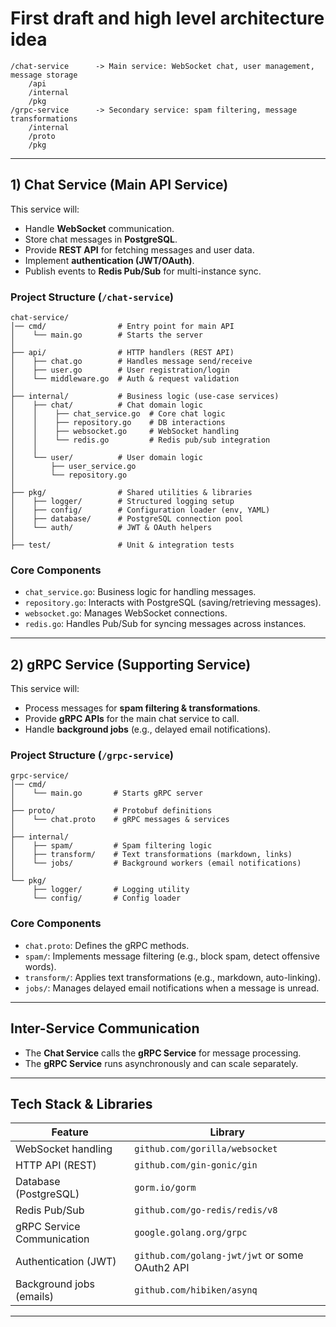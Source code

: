 # **First draft and high level architecture idea**

```
/chat-service      -> Main service: WebSocket chat, user management, message storage
    /api
    /internal
    /pkg
/grpc-service      -> Secondary service: spam filtering, message transformations
    /internal
    /proto
    /pkg
```

---

## **1) Chat Service (Main API Service)**

This service will:

- Handle **WebSocket** communication.
- Store chat messages in **PostgreSQL**.
- Provide **REST API** for fetching messages and user data.
- Implement **authentication (JWT/OAuth)**.
- Publish events to **Redis Pub/Sub** for multi-instance sync.

### **Project Structure (`/chat-service`)**

```
chat-service/
│── cmd/                # Entry point for main API
│    └── main.go        # Starts the server
│
├── api/                # HTTP handlers (REST API)
│    ├── chat.go        # Handles message send/receive
│    ├── user.go        # User registration/login
│    └── middleware.go  # Auth & request validation
│
├── internal/           # Business logic (use-case services)
│    ├── chat/          # Chat domain logic
│    │    ├── chat_service.go  # Core chat logic
│    │    ├── repository.go    # DB interactions
│    │    ├── websocket.go     # WebSocket handling
│    │    └── redis.go         # Redis pub/sub integration
│    │
│    └── user/          # User domain logic
│        ├── user_service.go
│        └── repository.go
│
├── pkg/                # Shared utilities & libraries
│    ├── logger/        # Structured logging setup
│    ├── config/        # Configuration loader (env, YAML)
│    ├── database/      # PostgreSQL connection pool
│    └── auth/          # JWT & OAuth helpers
│
├── test/               # Unit & integration tests
```

### **Core Components**

- `chat_service.go`: Business logic for handling messages.
- `repository.go`: Interacts with PostgreSQL (saving/retrieving messages).
- `websocket.go`: Manages WebSocket connections.
- `redis.go`: Handles Pub/Sub for syncing messages across instances.

---

## **2) gRPC Service (Supporting Service)**

This service will:

- Process messages for **spam filtering & transformations**.
- Provide **gRPC APIs** for the main chat service to call.
- Handle **background jobs** (e.g., delayed email notifications).

### **Project Structure (`/grpc-service`)**

```
grpc-service/
│── cmd/
│    └── main.go       # Starts gRPC server
│
├── proto/             # Protobuf definitions
│    └── chat.proto    # gRPC messages & services
│
├── internal/
│    ├── spam/         # Spam filtering logic
│    ├── transform/    # Text transformations (markdown, links)
│    └── jobs/         # Background workers (email notifications)
│
└── pkg/
     ├── logger/       # Logging utility
     └── config/       # Config loader
```

### **Core Components**

- `chat.proto`: Defines the gRPC methods.
- `spam/`: Implements message filtering (e.g., block spam, detect offensive words).
- `transform/`: Applies text transformations (e.g., markdown, auto-linking).
- `jobs/`: Manages delayed email notifications when a message is unread.

---

## **Inter-Service Communication**

- The **Chat Service** calls the **gRPC Service** for message processing.
- The **gRPC Service** runs asynchronously and can scale separately.

---

## **Tech Stack & Libraries**

| Feature                    | Library                                        |
| -------------------------- | ---------------------------------------------- |
| WebSocket handling         | `github.com/gorilla/websocket`                 |
| HTTP API (REST)            | `github.com/gin-gonic/gin`                     |
| Database (PostgreSQL)      | `gorm.io/gorm`                                 |
| Redis Pub/Sub              | `github.com/go-redis/redis/v8`                 |
| gRPC Service Communication | `google.golang.org/grpc`                       |
| Authentication (JWT)       | `github.com/golang-jwt/jwt` or some OAuth2 API |
| Background jobs (emails)   | `github.com/hibiken/asynq`                     |

---
